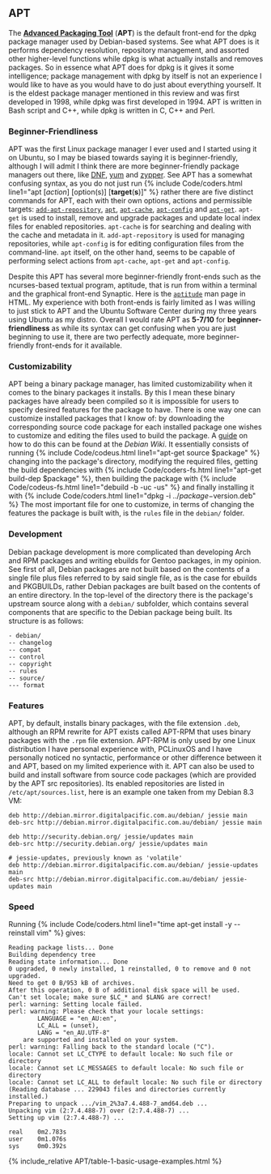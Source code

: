 ## APT
The [**Advanced Packaging Tool**](https://wiki.debian.org/Apt) (**APT**) is the default front-end for the dpkg package manager used by Debian-based systems. See what APT does is it performs dependency resolution, repository management, and assorted other higher-level functions while dpkg is what actually installs and removes packages. So in essence what APT does for dpkg is it gives it some intelligence; package management with dpkg by itself is not an experience I would like to have as you would have to do just about everything yourself. It is the eldest package manager mentioned in this review and was first developed in 1998, while dpkg was first developed in 1994. APT is written in Bash script and C++, while dpkg is written in C, C++ and Perl.

### Beginner-Friendliness
APT was the first Linux package manager I ever used and I started using it on Ubuntu, so I may be biased towards saying it is beginner-friendly, although I will admit I think there are more beginner-friendly package managers out there, like [DNF](#dnf), [yum](#yum) and [zypper](#zypp). See APT has a somewhat confusing syntax, as you do not just run {% include Code/coders.html line1="apt [<i>action</i>] [option(s)] [<b>target</b>(<b>s</b>)]" %} rather there are five distinct commands for APT, each with their own options, actions and permissible targets: [`add-apt-repository`](/man/add-apt-repository.1.html), [`apt`](/man/apt.8.html), [`apt-cache`](/man/apt-cache.8.html), [`apt-config`](/man/apt-config.8.html) and [`apt-get`](/man/apt-get.8.html). `apt-get` is used to install, remove and upgrade packages and update local index files for enabled repositories. `apt-cache` is for searching and dealing with the cache and metadata in it. `add-apt-repository` is used for managing repositories, while `apt-config` is for editing configuration files from the command-line. `apt` itself, on the other hand, seems to be capable of performing select actions from `apt-cache`, `apt-get` and `apt-config`.

Despite this APT has several more beginner-friendly front-ends such as the ncurses-based textual program, aptitude, that is run from within a terminal and the graphical front-end Synaptic. Here is the [`aptitude`](/man/aptitude.8.html) man page in HTML. My experience with both front-ends is fairly limited as I was willing to just stick to APT and the Ubuntu Software Center during my three years using Ubuntu as my distro. Overall I would rate APT as **5-7/10** for **beginner-friendliness** as while its syntax can get confusing when you are just beginning to use it, there are two perfectly adequate, more beginner-friendly front-ends for it available.

### Customizability
APT being a binary package manager, has limited customizability when it comes to the binary packages it installs. By this I mean these binary packages have already been compiled so it is impossible for users to specify desired features for the package to have. There is one way one can customize installed packages that I know of: by downloading the corresponding source code package for each installed package one wishes to customize and editing the files used to build the package. A [guide](https://wiki.debian.org/BuildingTutorial) on how to do this can be found at the *Debian Wiki*. It essentially consists of running {% include Code/codeus.html line1="apt-get source $package" %} changing into the package's directory, modifying the required files, getting the build dependencies with {% include Code/coders-fs.html line1="apt-get build-dep $package" %}, then building the package with {% include Code/codeus-fs.html line1="debuild -b -uc -us" %} and finally installing it with {% include Code/coders.html line1="dpkg -i ../$package-$version.deb" %} The most important file for one to customize, in terms of changing the features the package is built with, is the `rules` file in the `debian/` folder.

### Development
Debian package development is more complicated than developing Arch and RPM packages and writing ebuilds for Gentoo packages, in my opinion. See first of all, Debian packages are not built based on the contents of a single file plus files referred to by said single file, as is the case for ebuilds and PKGBUILDs, rather Debian packages are built based on the contents of an entire directory. In the top-level of the directory there is the package's upstream source along with a `debian/` subfolder, which contains several components that are specific to the Debian package being built. Its structure is as follows:

~~~
- debian/
-- changelog
-- compat
-- control
-- copyright
-- rules
-- source/
--- format
~~~

### Features
APT, by default, installs binary packages, with the file extension `.deb`, although an RPM rewrite for APT exists called APT-RPM that uses binary packages with the `.rpm` file extension. APT-RPM is only used by one Linux distribution I have personal experience with, PCLinuxOS and I have personally noticed no syntactic, performance or other difference between it and APT, based on my limited experience with it. APT can also be used to build and install software from source code packages (which are provided by the APT src repositories). Its enabled repositories are listed in `/etc/apt/sources.list`, here is an example one taken from my Debian 8.3 VM:

~~~
deb http://debian.mirror.digitalpacific.com.au/debian/ jessie main
deb-src http://debian.mirror.digitalpacific.com.au/debian/ jessie main

deb http://security.debian.org/ jessie/updates main
deb-src http://security.debian.org/ jessie/updates main

# jessie-updates, previously known as 'volatile'
deb http://debian.mirror.digitalpacific.com.au/debian/ jessie-updates main
deb-src http://debian.mirror.digitalpacific.com.au/debian/ jessie-updates main
~~~

### Speed
Running {% include Code/coders.html line1="time apt-get install -y --reinstall vim" %} gives:

~~~
Reading package lists... Done
Building dependency tree
Reading state information... Done
0 upgraded, 0 newly installed, 1 reinstalled, 0 to remove and 0 not upgraded.
Need to get 0 B/953 kB of archives.
After this operation, 0 B of additional disk space will be used.
Can't set locale; make sure $LC_* and $LANG are correct!
perl: warning: Setting locale failed.
perl: warning: Please check that your locale settings:
        LANGUAGE = "en_AU:en",
        LC_ALL = (unset),
        LANG = "en_AU.UTF-8"
    are supported and installed on your system.
perl: warning: Falling back to the standard locale ("C").
locale: Cannot set LC_CTYPE to default locale: No such file or directory
locale: Cannot set LC_MESSAGES to default locale: No such file or directory
locale: Cannot set LC_ALL to default locale: No such file or directory
(Reading database ... 229043 files and directories currently installed.)
Preparing to unpack .../vim_2%3a7.4.488-7_amd64.deb ...
Unpacking vim (2:7.4.488-7) over (2:7.4.488-7) ...
Setting up vim (2:7.4.488-7) ...

real    0m2.783s
user    0m1.076s
sys     0m0.392s
~~~

{% include_relative APT/table-1-basic-usage-examples.html %}
